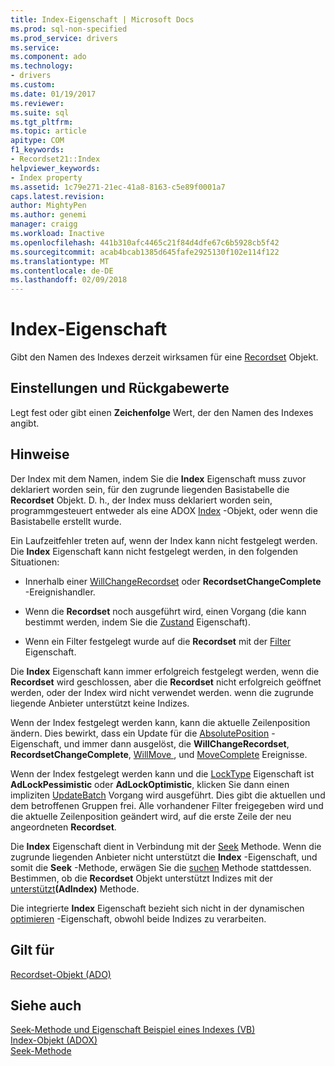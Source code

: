 ```yaml
---
title: Index-Eigenschaft | Microsoft Docs
ms.prod: sql-non-specified
ms.prod_service: drivers
ms.service: 
ms.component: ado
ms.technology:
- drivers
ms.custom: 
ms.date: 01/19/2017
ms.reviewer: 
ms.suite: sql
ms.tgt_pltfrm: 
ms.topic: article
apitype: COM
f1_keywords:
- Recordset21::Index
helpviewer_keywords:
- Index property
ms.assetid: 1c79e271-21ec-41a8-8163-c5e89f0001a7
caps.latest.revision: 
author: MightyPen
ms.author: genemi
manager: craigg
ms.workload: Inactive
ms.openlocfilehash: 441b310afc4465c21f84d4dfe67c6b5928cb5f42
ms.sourcegitcommit: acab4bcab1385d645fafe2925130f102e114f122
ms.translationtype: MT
ms.contentlocale: de-DE
ms.lasthandoff: 02/09/2018
---
```

# <a name="index-property"></a>Index-Eigenschaft
Gibt den Namen des Indexes derzeit wirksamen für eine [Recordset](../../../ado/reference/ado-api/recordset-object-ado.md) Objekt.  
  
## <a name="settings-and-return-values"></a>Einstellungen und Rückgabewerte  
 Legt fest oder gibt einen **Zeichenfolge** Wert, der den Namen des Indexes angibt.  
  
## <a name="remarks"></a>Hinweise  
 Der Index mit dem Namen, indem Sie die **Index** Eigenschaft muss zuvor deklariert worden sein, für den zugrunde liegenden Basistabelle die **Recordset** Objekt. D. h., der Index muss deklariert worden sein, programmgesteuert entweder als eine ADOX [Index](../../../ado/reference/adox-api/index-object-adox.md) -Objekt, oder wenn die Basistabelle erstellt wurde.  
  
 Ein Laufzeitfehler treten auf, wenn der Index kann nicht festgelegt werden. Die **Index** Eigenschaft kann nicht festgelegt werden, in den folgenden Situationen:  
  
-   Innerhalb einer [WillChangeRecordset](../../../ado/reference/ado-api/willchangerecordset-and-recordsetchangecomplete-events-ado.md) oder **RecordsetChangeComplete** -Ereignishandler.  
  
-   Wenn die **Recordset** noch ausgeführt wird, einen Vorgang (die kann bestimmt werden, indem Sie die [Zustand](../../../ado/reference/ado-api/state-property-ado.md) Eigenschaft).  
  
-   Wenn ein Filter festgelegt wurde auf die **Recordset** mit der [Filter](../../../ado/reference/ado-api/filter-property.md) Eigenschaft.  
  
 Die **Index** Eigenschaft kann immer erfolgreich festgelegt werden, wenn die **Recordset** wird geschlossen, aber die **Recordset** nicht erfolgreich geöffnet werden, oder der Index wird nicht verwendet werden. wenn die zugrunde liegende Anbieter unterstützt keine Indizes.  
  
 Wenn der Index festgelegt werden kann, kann die aktuelle Zeilenposition ändern. Dies bewirkt, dass ein Update für die [AbsolutePosition](../../../ado/reference/ado-api/absoluteposition-property-ado.md) -Eigenschaft, und immer dann ausgelöst, die **WillChangeRecordset**, **RecordsetChangeComplete**, [WillMove ](../../../ado/reference/ado-api/willmove-and-movecomplete-events-ado.md), und [MoveComplete](../../../ado/reference/ado-api/willmove-and-movecomplete-events-ado.md) Ereignisse.  
  
 Wenn der Index festgelegt werden kann und die [LockType](../../../ado/reference/ado-api/locktype-property-ado.md) Eigenschaft ist **AdLockPessimistic** oder **AdLockOptimistic**, klicken Sie dann einen impliziten [UpdateBatch](../../../ado/reference/ado-api/updatebatch-method.md) Vorgang wird ausgeführt. Dies gibt die aktuellen und dem betroffenen Gruppen frei. Alle vorhandener Filter freigegeben wird und die aktuelle Zeilenposition geändert wird, auf die erste Zeile der neu angeordneten **Recordset**.  
  
 Die **Index** Eigenschaft dient in Verbindung mit der [Seek](../../../ado/reference/ado-api/seek-method.md) Methode. Wenn die zugrunde liegenden Anbieter nicht unterstützt die **Index** -Eigenschaft, und somit die **Seek** -Methode, erwägen Sie die [suchen](../../../ado/reference/ado-api/find-method-ado.md) Methode stattdessen. Bestimmen, ob die **Recordset** Objekt unterstützt Indizes mit der [unterstützt](../../../ado/reference/ado-api/supports-method.md)**(AdIndex)** Methode.  
  
 Die integrierte **Index** Eigenschaft bezieht sich nicht in der dynamischen [optimieren](../../../ado/reference/ado-api/optimize-property-dynamic-ado.md) -Eigenschaft, obwohl beide Indizes zu verarbeiten.  
  
## <a name="applies-to"></a>Gilt für  
 [Recordset-Objekt (ADO)](../../../ado/reference/ado-api/recordset-object-ado.md)  
  
## <a name="see-also"></a>Siehe auch  
 [Seek-Methode und Eigenschaft Beispiel eines Indexes (VB)](../../../ado/reference/ado-api/seek-method-and-index-property-example-vb.md)   
 [Index-Objekt (ADOX)](../../../ado/reference/adox-api/index-object-adox.md)   
 [Seek-Methode](../../../ado/reference/ado-api/seek-method.md)
